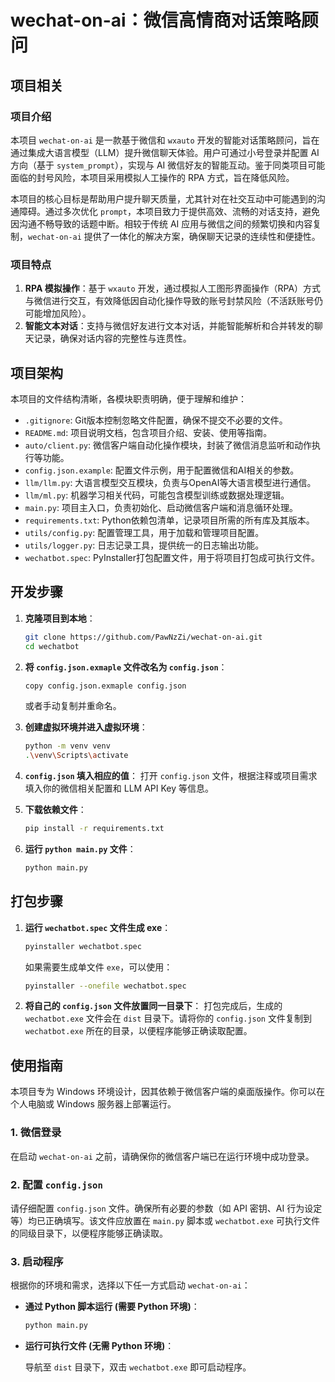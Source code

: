 # wechat-on-ai：微信高情商对话策略顾问

## 项目相关

### 项目介绍

本项目 `wechat-on-ai` 是一款基于微信和 `wxauto` 开发的智能对话策略顾问，旨在通过集成大语言模型（LLM）提升微信聊天体验。用户可通过小号登录并配置 AI 方向（基于 `system_prompt`），实现与 AI 微信好友的智能互动。鉴于同类项目可能面临的封号风险，本项目采用模拟人工操作的 RPA 方式，旨在降低风险。

本项目的核心目标是帮助用户提升聊天质量，尤其针对在社交互动中可能遇到的沟通障碍。通过多次优化 `prompt`，本项目致力于提供高效、流畅的对话支持，避免因沟通不畅导致的话题中断。相较于传统 AI 应用与微信之间的频繁切换和内容复制，`wechat-on-ai` 提供了一体化的解决方案，确保聊天记录的连续性和便捷性。

### 项目特点

1.  **RPA 模拟操作**：基于 `wxauto` 开发，通过模拟人工图形界面操作（RPA）方式与微信进行交互，有效降低因自动化操作导致的账号封禁风险（不活跃账号仍可能增加风险）。
2.  **智能文本对话**：支持与微信好友进行文本对话，并能智能解析和合并转发的聊天记录，确保对话内容的完整性与连贯性。

## 项目架构

本项目的文件结构清晰，各模块职责明确，便于理解和维护：

-   `.gitignore`: Git版本控制忽略文件配置，确保不提交不必要的文件。
-   `README.md`: 项目说明文档，包含项目介绍、安装、使用等指南。
-   `auto/client.py`: 微信客户端自动化操作模块，封装了微信消息监听和动作执行等功能。
-   `config.json.example`: 配置文件示例，用于配置微信和AI相关的参数。
-   `llm/llm.py`: 大语言模型交互模块，负责与OpenAI等大语言模型进行通信。
-   `llm/ml.py`: 机器学习相关代码，可能包含模型训练或数据处理逻辑。
-   `main.py`: 项目主入口，负责初始化、启动微信客户端和消息循环处理。
-   `requirements.txt`: Python依赖包清单，记录项目所需的所有库及其版本。
-   `utils/config.py`: 配置管理工具，用于加载和管理项目配置。
-   `utils/logger.py`: 日志记录工具，提供统一的日志输出功能。
-   `wechatbot.spec`: PyInstaller打包配置文件，用于将项目打包成可执行文件。


## 开发步骤

1.  **克隆项目到本地**：

    ```bash
    git clone https://github.com/PawNzZi/wechat-on-ai.git
    cd wechatbot
    ```

2.  **将 `config.json.exmaple` 文件改名为 `config.json`**：

    ```bash
    copy config.json.exmaple config.json
    ```
    或者手动复制并重命名。

3.  **创建虚拟环境并进入虚拟环境**：

    ```bash
    python -m venv venv
    .\venv\Scripts\activate
    ```

4.  **`config.json` 填入相应的值**：
    打开 `config.json` 文件，根据注释或项目需求填入你的微信相关配置和 LLM API Key 等信息。

5.  **下载依赖文件**：

    ```bash
    pip install -r requirements.txt
    ```

6.  **运行 `python main.py` 文件**：

    ```bash
    python main.py
    ```

## 打包步骤

1.  **运行 `wechatbot.spec` 文件生成 exe**：

    ```bash
    pyinstaller wechatbot.spec
    ```
    如果需要生成单文件 `exe`，可以使用：
    ```bash
    pyinstaller --onefile wechatbot.spec
    ```

2.  **将自己的 `config.json` 文件放置同一目录下**：
    打包完成后，生成的 `wechatbot.exe` 文件会在 `dist` 目录下。请将你的 `config.json` 文件复制到 `wechatbot.exe` 所在的目录，以便程序能够正确读取配置。

## 使用指南

本项目专为 Windows 环境设计，因其依赖于微信客户端的桌面版操作。你可以在个人电脑或 Windows 服务器上部署运行。

### 1. 微信登录

在启动 `wechat-on-ai` 之前，请确保你的微信客户端已在运行环境中成功登录。

### 2. 配置 `config.json`

请仔细配置 `config.json` 文件。确保所有必要的参数（如 API 密钥、AI 行为设定等）均已正确填写。该文件应放置在 `main.py` 脚本或 `wechatbot.exe` 可执行文件的同级目录下，以便程序能够正确读取。

### 3. 启动程序

根据你的环境和需求，选择以下任一方式启动 `wechat-on-ai`：

*   **通过 Python 脚本运行 (需要 Python 环境)**：

    ```bash
    python main.py
    ```

*   **运行可执行文件 (无需 Python 环境)**：

    导航至 `dist` 目录下，双击 `wechatbot.exe` 即可启动程序。